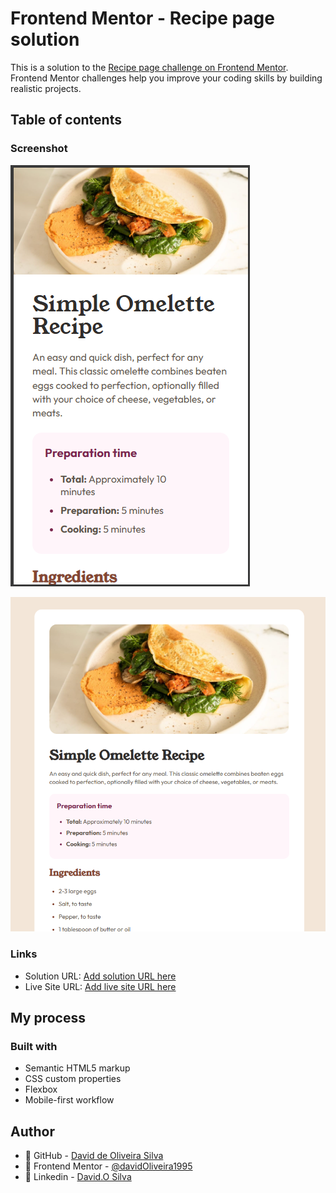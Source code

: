 # Frontend Mentor - Recipe page solution

This is a solution to the [Recipe page challenge on Frontend Mentor](https://www.frontendmentor.io/challenges/recipe-page-KiTsR8QQKm). Frontend Mentor challenges help you improve your coding skills by building realistic projects. 

## Table of contents

### Screenshot

![Versão Mobile](assets/images/screen-mobile.png)

![Versão Desktop](assets/images/screen-desktop.png)


### Links

- Solution URL: [Add solution URL here](https://your-solution-url.com)
- Live Site URL: [Add live site URL here](https://your-live-site-url.com)

## My process

### Built with

- Semantic HTML5 markup
- CSS custom properties
- Flexbox
- Mobile-first workflow

## Author

- 🐙 GitHub - [David de Oliveira Silva](https://github.com/davidOliveira1995)
- 🎨 Frontend Mentor - [@davidOliveira1995](https://www.frontendmentor.io/profile/davidOliveira1995)
- 💼 Linkedin - [David.O Silva](https://www.linkedin.com/in/david-oliveiraos/)

